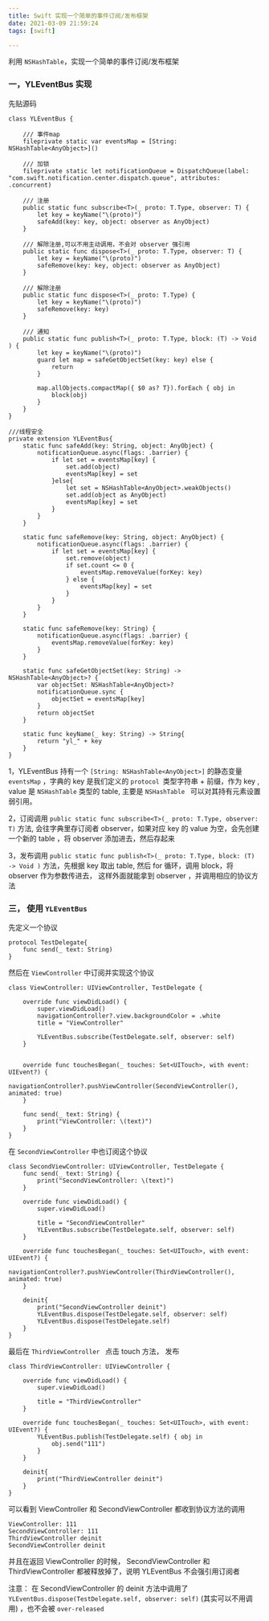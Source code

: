 ```yaml
---
title: Swift 实现一个简单的事件订阅/发布框架
date: 2021-03-09 21:59:24
tags: [swift]

---
```


利用 `NSHashTable`，实现一个简单的事件订阅/发布框架 

<!--more-->

### 一，YLEventBus 实现

先贴源码

```
class YLEventBus {
    
    /// 事件map
    fileprivate static var eventsMap = [String: NSHashTable<AnyObject>]()
    
    /// 加锁
    fileprivate static let notificationQueue = DispatchQueue(label: "com.swift.notification.center.dispatch.queue", attributes: .concurrent)
    
    /// 注册
    public static func subscribe<T>(_ proto: T.Type, observer: T) {
        let key = keyName("\(proto)")
        safeAdd(key: key, object: observer as AnyObject)
    }
    
    /// 解除注册,可以不用主动调用，不会对 observer 强引用
    public static func dispose<T>(_ proto: T.Type, observer: T) {
        let key = keyName("\(proto)")
        safeRemove(key: key, object: observer as AnyObject)
    }
    
    /// 解除注册
    public static func dispose<T>(_ proto: T.Type) {
        let key = keyName("\(proto)")
        safeRemove(key: key)
    }
    
    /// 通知
    public static func publish<T>(_ proto: T.Type, block: (T) -> Void ) {
        let key = keyName("\(proto)")
        guard let map = safeGetObjectSet(key: key) else {
            return
        }
        
        map.allObjects.compactMap({ $0 as? T}).forEach { obj in
            block(obj)
        }
    }
}

///线程安全
private extension YLEventBus{
    static func safeAdd(key: String, object: AnyObject) {
        notificationQueue.async(flags: .barrier) {
            if let set = eventsMap[key] {
                set.add(object)
                eventsMap[key] = set
            }else{
                let set = NSHashTable<AnyObject>.weakObjects()
                set.add(object as AnyObject)
                eventsMap[key] = set
            }
        }
    }
    
    static func safeRemove(key: String, object: AnyObject) {
        notificationQueue.async(flags: .barrier) {
            if let set = eventsMap[key] {
                set.remove(object)
                if set.count <= 0 {
                    eventsMap.removeValue(forKey: key)
                } else {
                    eventsMap[key] = set
                }
            }
        }
    }
    
    static func safeRemove(key: String) {
        notificationQueue.async(flags: .barrier) {
            eventsMap.removeValue(forKey: key)
        }
    }
    
    static func safeGetObjectSet(key: String) -> NSHashTable<AnyObject>? {
        var objectSet: NSHashTable<AnyObject>?
        notificationQueue.sync {
            objectSet = eventsMap[key]
        }
        return objectSet
    }
    
    static func keyName(_ key: String) -> String{
        return "yl_" + key
    }
}
```


1，YLEventBus 持有一个 `[String: NSHashTable<AnyObject>]` 的静态变量 `eventsMap` ，字典的 key  是我们定义的 `protocol `类型字符串 + 前缀，作为 key , value 是  `NSHashTable` 类型的 table, 主要是 `NSHashTable ` 可以对其持有元素设置弱引用。

2，订阅调用 `public static func subscribe<T>(_ proto: T.Type, observer: T)` 方法,  会往字典里存订阅者 observer，如果对应 key 的 value 为空，会先创建一个新的 table ，将 observer 添加进去，然后存起来

3，发布调用 `public static func publish<T>(_ proto: T.Type, block: (T) -> Void )` 方法，先根据 key 取出 table, 然后 for 循环，调用 block，将 observer 作为参数传进去， 这样外面就能拿到 observer ，并调用相应的协议方法


### 三， 使用 `YLEventBus`
先定义一个协议 

```
protocol TestDelegate{
    func send(_ text: String)
}
```

然后在 `ViewController` 中订阅并实现这个协议

```
class ViewController: UIViewController, TestDelegate {

    override func viewDidLoad() {
        super.viewDidLoad()
        navigationController?.view.backgroundColor = .white
        title = "ViewController"
        
        YLEventBus.subscribe(TestDelegate.self, observer: self)
    }


    override func touchesBegan(_ touches: Set<UITouch>, with event: UIEvent?) {
        navigationController?.pushViewController(SecondViewController(), animated: true)
    }
    
    func send(_ text: String) {
        print("ViewController: \(text)")
    }
}
```

在 `SecondViewController` 中也订阅这个协议

```
class SecondViewController: UIViewController, TestDelegate {
    func send(_ text: String) {
        print("SecondViewController: \(text)")
    }
    
    override func viewDidLoad() {
        super.viewDidLoad()
        
        title = "SecondViewController"
        YLEventBus.subscribe(TestDelegate.self, observer: self)
    }
    
    override func touchesBegan(_ touches: Set<UITouch>, with event: UIEvent?) {
        navigationController?.pushViewController(ThirdViewController(), animated: true)
    }
    
    deinit{
        print("SecondViewController deinit")
        YLEventBus.dispose(TestDelegate.self, observer: self)
        YLEventBus.dispose(TestDelegate.self)
    }
}
```

最后在 `ThirdViewController ` 点击 touch 方法， 发布


```
class ThirdViewController: UIViewController {
    
    override func viewDidLoad() {
        super.viewDidLoad()
        
        title = "ThirdViewController"
    }
    
    override func touchesBegan(_ touches: Set<UITouch>, with event: UIEvent?) {
        YLEventBus.publish(TestDelegate.self) { obj in
            obj.send("111")
        }
    }
    
    deinit{
        print("ThirdViewController deinit")
    }
}
```

可以看到  ViewController 和 SecondViewController 都收到协议方法的调用

```
ViewController: 111
SecondViewController: 111
ThirdViewController deinit
SecondViewController deinit
```

并且在返回  ViewController 的时候， SecondViewController 和 ThirdViewController 都被释放掉了，说明 YLEventBus 不会强引用订阅者

注意： 在 SecondViewController 的 deinit 方法中调用了 `YLEventBus.dispose(TestDelegate.self, observer: self)` (其实可以不用调用) ，也不会被 `over-released`